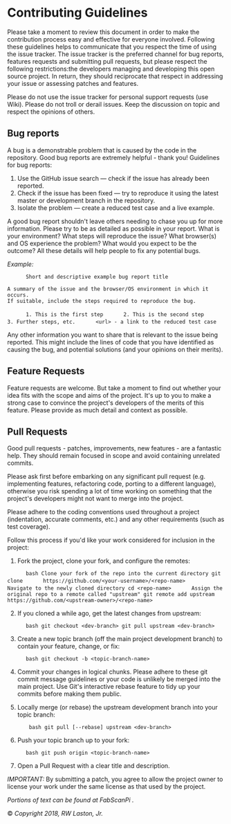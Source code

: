 

# Contributing Guidelines

Please take a moment to review this document in order to make the contribution process easy and effective for everyone involved.
Following these guidelines helps to communicate that you respect the time of using the issue tracker.
The issue tracker is the preferred channel for bug reports, features requests and submitting pull requests, but please respect the following restrictions:the developers managing and developing this open source project. In return, they should reciprocate that respect in addressing your issue or assessing patches and features.

Please do not use the issue tracker for personal support requests (use Wiki).
Please do not troll or derail issues. Keep the discussion on topic and respect the opinions of others.

## Bug reports

A bug is a demonstrable problem that is caused by the code in the repository. Good bug reports are extremely helpful - thank you!
Guidelines for bug reports:

1. Use the GitHub issue search — check if the issue has already been reported.
2. Check if the issue has been fixed — try to reproduce it using the latest master or development branch in the repository.
3. Isolate the problem — create a reduced test case and a live example.

A good bug report shouldn't leave others needing to chase you up for more information. Please try to be as detailed as possible in your report. What is your environment? What steps will reproduce the issue? What browser(s) and OS experience the problem? What would you expect to be the outcome? All these details will help people to fix any potential bugs.

*Example:*

`		Short and descriptive example bug report title `

	A summary of the issue and the browser/OS environment in which it occurs. 
	If suitable, include the steps required to reproduce the bug.

`		1. This is the first step `
`		2. This is the second step `
`		3. Further steps, etc. `
`		<url> - a link to the reduced test case `

Any other information you want to share that is relevant to the issue being reported. This might include the lines of code that you have identified as causing the bug, and potential solutions (and your opinions on their merits).

## Feature Requests

Feature requests are welcome. But take a moment to find out whether your idea fits with the scope and aims of the project. It's up to you to make a strong case to convince the project's developers of the merits of this feature. Please provide as much detail and context as possible.

## Pull Requests

Good pull requests - patches, improvements, new features - are a fantastic help. They should remain focused in scope and avoid containing unrelated commits.

Please ask first before embarking on any significant pull request (e.g. implementing features, refactoring code, porting to a different language), otherwise you risk spending a lot of time working on something that the project's developers might not want to merge into the project.

Please adhere to the coding conventions used throughout a project (indentation, accurate comments, etc.) and any other requirements (such as test coverage).

Follow this process if you'd like your work considered for inclusion in the project:

1. Fork the project, clone your fork, and configure the remotes: 

`		bash Clone your fork of the repo into the current directory git clone `	
`		https://github.com/<your-username>/<repo-name> `
`		Navigate to the newly cloned directory cd <repo-name> ` 
`		Assign the original repo to a remote called "upstream" git remote add upstream 		https://github.com/<upstream-owner>/<repo-name> `

2. If you cloned a while ago, get the latest changes from upstream: 

`		bash git checkout <dev-branch> git pull upstream <dev-branch> `

3. Create a new topic branch (off the main project development branch) to contain your feature, change, or fix:

`		bash git checkout -b <topic-branch-name> `

4. Commit your changes in logical chunks. Please adhere to these git commit message guidelines or your code is unlikely be merged into the main project. Use Git's interactive rebase feature to tidy up your commits before making them public.

5. Locally merge (or rebase) the upstream development branch into your topic branch:

`		 bash git pull [--rebase] upstream <dev-branch> `

6. Push your topic branch up to your fork: 

`		bash git push origin <topic-branch-name> `

7. Open a Pull Request with a clear title and description. 

*IMPORTANT:* By submitting a patch, you agree to allow the project owner to license your work under the same license as that used by the project.

*Portions of  text can be found at FabScanPi .*


© *Copyright 2018, RW Laston, Jr.*


